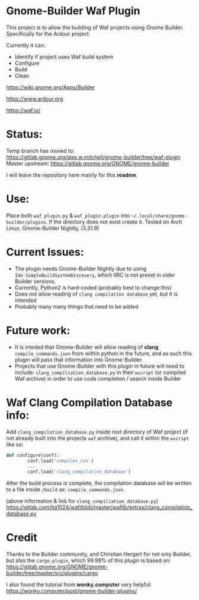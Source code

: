 # Gnome-Builder Waf Plugin

This project is to allow the building of Waf projects using Gnome Builder. Specifically for the Ardour project. 

Currently it can:
* Identify if project uses Waf build system
* Configure
* Build 
* Clean

https://wiki.gnome.org/Apps/Builder

https://www.ardour.org

https://waf.io/

# Status:
Temp branch has moved to: https://gitlab.gnome.org/alex.w.mitchell/gnome-builder/tree/waf-plugin
Master upstream: https://gitlab.gnome.org/GNOME/gnome-builder

I will leave the repository here mainly for this **readme**. 


# Use:
Place both `waf_plugin.py` & `waf_plugin.plugin` into `~/.local/share/gnome-builder/plugins`. If the directory does not exist create it.
Tested on Arch Linux, Gnome-Builder Nightly, (3.31.9) 

# Current Issues:
* The plugin needs Gnome-Builder Nightly due to using `Ide.SimpleBuildSystemDiscovery`, which IIRC is not preset in older Builder versions.
* Currently, Python2 is hard-coded (probably best to change this)
* Does not allow reading of `clang compilation database` yet, but it is intended
* Probably many many things that need to be added

# Future work:
 * It is inteded that Gnome-Builder will allow reading of **clang** `compile_commands.json` from within python in the future, and as such this plugin will pass that information into Gnome-Builder.
 * Projects that use Gnome-Builder with this plugin in future will need to include: `clang_compiliation_database.py` in their `wscript` (or compiled Waf archive) in order to use code completion / search inside Builder
 
# Waf Clang Compilation Database info:
Add `clang_compilation_database.py` inside root directory of Waf project (if not already built into the projects `waf` archive), and call it within the `wscript` like so:
```python
def configure(conf):
        conf.load('compiler_cxx')
        ...
        conf.load('clang_compilation_database')
```
After the build process is complete, the compilation database will be written to a file inside `/build` as: `compile_commands.json`.

(above information & link for `clang_compiliation_database.py`)
https://gitlab.com/ita1024/waf/blob/master/waflib/extras/clang_compilation_database.py

# Credit
Thanks to the Builder community, and Christian Hergert for not only Builder, but also the `cargo.plugin`, which 99.99% of this plugin is based on: https://gitlab.gnome.org/GNOME/gnome-builder/tree/master/src/plugins/cargo

I also found the tutorial from **wonky.computer** very helpful:
https://wonky.computer/post/gnome-builder-plugins/
